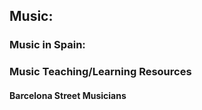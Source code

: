 ## Music:

### Music in Spain:


### Music Teaching/Learning Resources

#### Barcelona Street Musicians



